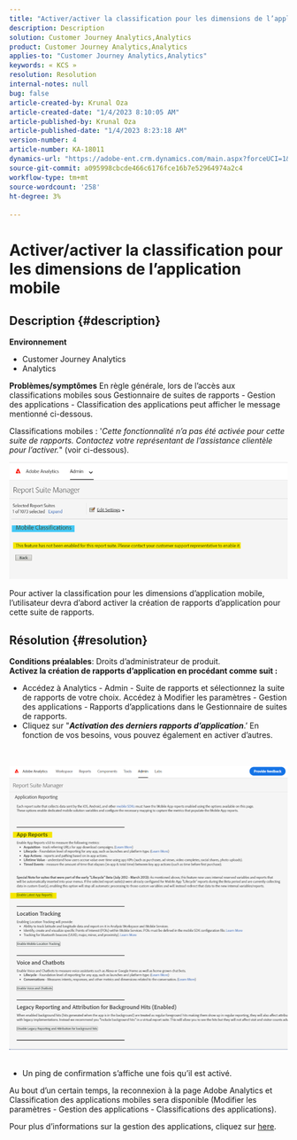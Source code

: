 ```yaml
---
title: "Activer/activer la classification pour les dimensions de l’application mobile"
description: Description
solution: Customer Journey Analytics,Analytics
product: Customer Journey Analytics,Analytics
applies-to: "Customer Journey Analytics,Analytics"
keywords: « KCS »
resolution: Resolution
internal-notes: null
bug: false
article-created-by: Krunal Oza
article-created-date: "1/4/2023 8:10:05 AM"
article-published-by: Krunal Oza
article-published-date: "1/4/2023 8:23:18 AM"
version-number: 4
article-number: KA-18011
dynamics-url: "https://adobe-ent.crm.dynamics.com/main.aspx?forceUCI=1&pagetype=entityrecord&etn=knowledgearticle&id=abc8232e-078c-ed11-81ac-6045bd0063aa"
source-git-commit: a095998cbcde466c6176fce16b7e52964974a2c4
workflow-type: tm+mt
source-wordcount: '258'
ht-degree: 3%

---
```


# Activer/activer la classification pour les dimensions de l’application mobile

## Description {#description}

<b>Environnement</b>
- Customer Journey Analytics
- Analytics



<b>Problèmes/symptômes</b>
En règle générale, lors de l’accès aux classifications mobiles sous Gestionnaire de suites de rapports - Gestion des applications - Classification des applications peut afficher le message mentionné ci-dessous.

Classifications mobiles : &#39;*Cette fonctionnalité n’a pas été activée pour cette suite de rapports. Contactez votre représentant de l’assistance clientèle pour l’activer.*&quot; (voir ci-dessous).

![](assets/___acc8232e-078c-ed11-81ac-6045bd0063aa___.png)

Pour activer la classification pour les dimensions d’application mobile, l’utilisateur devra d’abord activer la création de rapports d’application pour cette suite de rapports.


## Résolution {#resolution}

<b>Conditions préalables</b>: Droits d’administrateur de produit.<br><b>Activez la création de rapports d’application en procédant comme suit :</b>
- Accédez à Analytics - Admin - Suite de rapports et sélectionnez la suite de rapports de votre choix. Accédez à Modifier les paramètres - Gestion des applications -<b> </b>Rapports d’applications dans le Gestionnaire de suites de rapports.
- Cliquez sur &quot;<b>*Activation des derniers rapports d’application</b>*.’ En fonction de vos besoins, vous pouvez également en activer d’autres.

<br> <br>![](assets/0ae3ca9c-b68f-ec11-b400-00224804a35d.png)
 
- Un ping de confirmation s’affiche une fois qu’il est activé.


Au bout d’un certain temps, la reconnexion à la page Adobe Analytics et Classification des applications mobiles sera disponible (Modifier les paramètres - Gestion des applications - Classifications des applications).

Pour plus d’informations sur la gestion des applications, cliquez sur [here](https://nam04.safelinks.protection.outlook.com/?url=https%3A%2F%2Fexperienceleague.adobe.com%2Fdocs%2Fanalytics%2Fadmin%2Fadmin-tools%2Fmobile-management.html%3Flang%3Den&amp;amp;data=04%7C01%7Cnilotpalb%40adobe.com%7C3c1d5032d121424be46208d9f1d8905c%7Cfa7b1b5a7b34438794aed2c178decee1%7C0%7C0%7C637806734700482559%7CUnknown%7CTWFpbGZsb3d8eyJWIjoiMC4wLjAwMDAiLCJQIjoiV2luMzIiLCJBTiI6Ik1haWwiLCJXVCI6Mn0%3D%7C3000&amp;amp;sdata=uxWerDD%2FHHZVSk%2B6eY0p2czXyW3BtXq75lRarjebwak%3D&amp;amp;reserved=0 "Cliquez pour suivre le lien : https://experienceleague.adobe.com/docs/analytics/admin/admin-tools/mobile-management.html?lang=en").
